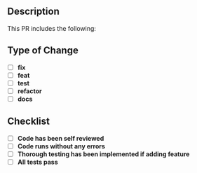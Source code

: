 ## Description
This PR includes the following: 

## Type of Change

- [ ] **fix**
- [ ] **feat**
- [ ] **test**
- [ ] **refactor**
- [ ] **docs**

## Checklist

- [ ] **Code has been self reviewed**
- [ ] **Code runs without any errors**
- [ ] **Thorough testing has been implemented if adding feature**
- [ ] **All tests pass**
